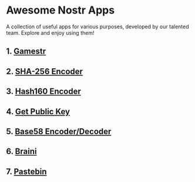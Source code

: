 # Awesome Nostr Apps

A collection of useful apps for various purposes, developed by our talented team. Explore and enjoy using them!

## 1. [Gamestr](http://gamestr.nostr.app/)

## 2. [SHA-256 Encoder](http://sha256.nostr.app/)

## 3. [Hash160 Encoder](http://hash160.nostr.app/)

## 4. [Get Public Key](http://getpublickey.nostr.app/)

## 5. [Base58 Encoder/Decoder](http://base58.nostr.app/)

## 6. [Braini](http://braini.nostr.app/)

## 7. [Pastebin](http://pastebin.nostr.app/)
